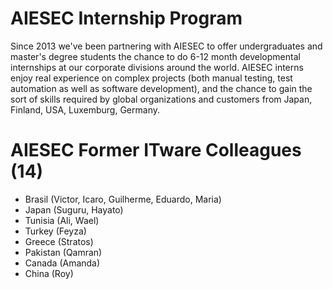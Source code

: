 # AIESEC Internship Program
Since 2013 we've been partnering with AIESEC to offer undergraduates and master's degree students the chance to do 6-12 month developmental internships at our corporate divisions around the world. AIESEC interns enjoy real experience on complex projects (both manual testing, test automation as well as software development), and the chance to gain the sort of skills required by global organizations and customers from Japan, Finland, USA, Luxemburg, Germany.

# AIESEC Former ITware Colleagues (14)
* Brasil (Victor, Icaro, Guilherme, Eduardo, Maria)
* Japan (Suguru, Hayato)
* Tunisia (Ali, Wael) 
* Turkey (Feyza)
* Greece (Stratos)
* Pakistan (Qamran)
* Canada (Amanda)
* China (Roy)
